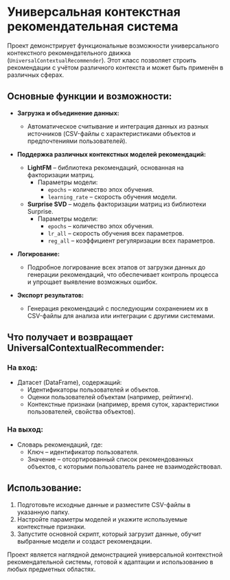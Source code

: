 # Универсальная контекстная рекомендательная система

Проект демонстрирует функциональные возможности универсального контекстного рекомендательного движка (`UniversalContextualRecommender`). Этот класс позволяет строить рекомендации с учётом различного контекста и может быть применён в различных сферах.

## Основные функции и возможности:

- **Загрузка и объединение данных:**

  - Автоматическое считывание и интеграция данных из разных источников (CSV-файлы с характеристиками объектов и предпочтениями пользователей).

- **Поддержка различных контекстных моделей рекомендаций:**

  - **LightFM** – библиотека рекомендаций, основанная на факторизации матриц.
    - Параметры модели:
      - `epochs` – количество эпох обучения.
      - `learning_rate` – скорость обучения модели.
  - **Surprise SVD** – модель факторизации матриц из библиотеки Surprise.
    - Параметры модели:
      - `epochs` – количество эпох обучения.
      - `lr_all` – скорость обучения всех параметров.
      - `reg_all` – коэффициент регуляризации всех параметров.

- **Логирование:**

  - Подробное логирование всех этапов от загрузки данных до генерации рекомендаций, что обеспечивает контроль процесса и упрощает выявление возможных ошибок.

- **Экспорт результатов:**

  - Генерация рекомендаций с последующим сохранением их в CSV-файлы для анализа или интеграции с другими системами.

## Что получает и возвращает UniversalContextualRecommender:

### На вход:

- Датасет (DataFrame), содержащий:
  - Идентификаторы пользователей и объектов.
  - Оценки пользователей объектам (например, рейтинги).
  - Контекстные признаки (например, время суток, характеристики пользователей, свойства объектов).

### На выход:

- Словарь рекомендаций, где:
  - Ключ – идентификатор пользователя.
  - Значение – отсортированный список рекомендованных объектов, с которыми пользователь ранее не взаимодействовал.

## Использование:

1. Подготовьте исходные данные и разместите CSV-файлы в указанную папку.
2. Настройте параметры моделей и укажите используемые контекстные признаки.
3. Запустите основной скрипт, который загрузит данные, обучит выбранные модели и создаст рекомендации.

Проект является наглядной демонстрацией универсальной контекстной рекомендательной системы, готовой к адаптации и использованию в любых предметных областях.

